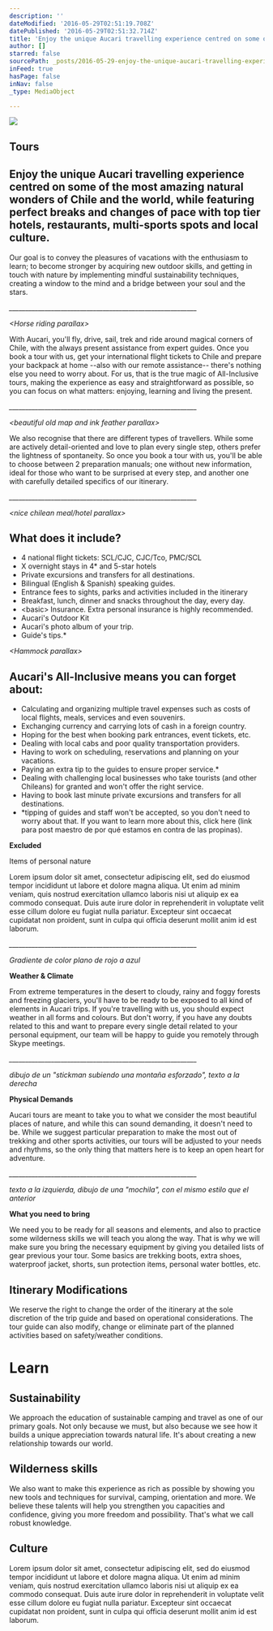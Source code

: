 ```yaml
---
description: ''
dateModified: '2016-05-29T02:51:19.708Z'
datePublished: '2016-05-29T02:51:32.714Z'
title: 'Enjoy the unique Aucari travelling experience centred on some of the most amazing natural wonders of Chile and the world, while featuring perfect breaks and changes of pace with top tier hotels, restaurants, multi-sports spots and local culture.'
author: []
starred: false
sourcePath: _posts/2016-05-29-enjoy-the-unique-aucari-travelling-experience-centred-on-som.md
inFeed: true
hasPage: false
inNav: false
_type: MediaObject

---
```

<article style=""><img src="https://the-grid-user-content.s3-us-west-2.amazonaws.com/9968ff5e-92c6-431c-be51-bf1b1e7cc640.jpg" /><h1>Tours</h1></article>

## Enjoy the unique Aucari travelling experience centred on some of the most amazing natural wonders of Chile and the world, while featuring perfect breaks and changes of pace with top tier hotels, restaurants, multi-sports spots and local culture.

Our goal is to convey the pleasures of vacations with the enthusiasm to learn; to become stronger by acquiring new outdoor skills, and getting in touch with nature by implementing mindful sustainability techniques, creating a window to the mind and a bridge between your soul and the stars.

_\_\_\_\_\_\_\_\_\_\_\_\_\_\_\_\_\_\_\_\_\_\_\_\_\_\_\_\_\_\_\_\_\_\_\_\_\_\_\_\_\_\_\_\_\_\_\_\_\_\_\_\_\_\_\_\_\_\__

_<Horse riding parallax\>_

With Aucari, you'll fly, drive, sail, trek and ride around magical corners of Chile, with the always present assistance from expert guides. Once you book a tour with us, get your international flight tickets to Chile and prepare your backpack at home --also with our remote assistance-- there's nothing else you need to worry about. For us, that is the true magic of All-Inclusive tours, making the experience as easy and straightforward as possible, so you can focus on what matters: enjoying, learning and living the present.

_\_\_\_\_\_\_\_\_\_\_\_\_\_\_\_\_\_\_\_\_\_\_\_\_\_\_\_\_\_\_\_\_\_\_\_\_\_\_\_\_\_\_\_\_\_\_\_\_\_\_\_\_\_\_\_\_\_\__

_<beautiful old map and ink feather parallax\>_

We also recognise that there are different types of travellers. While some are actively detail-oriented and love to plan every single step, others prefer the lightness of spontaneity. So once you book a tour with us, you'll be able to choose between 2 preparation manuals; one without new information, ideal for those who want to be surprised at every step, and another one with carefully detailed specifics of our itinerary.

_\_\_\_\_\_\_\_\_\_\_\_\_\_\_\_\_\_\_\_\_\_\_\_\_\_\_\_\_\_\_\_\_\_\_\_\_\_\_\_\_\_\_\_\_\_\_\_\_\_\_\_\_\_\_\_\_\_\__

_<nice chilean meal/hotel parallax\>_

## What does it include?

* 4 national flight tickets: SCL/CJC, CJC/Tco, PMC/SCL
* X overnight stays in 4\* and 5-star hotels
* Private excursions and transfers for all destinations.
* Bilingual (English & Spanish) speaking guides.
* Entrance fees to sights, parks and activities included in the itinerary
* Breakfast, lunch, dinner and snacks throughout the day, every day.
* <basic\> Insurance. Extra personal insurance is highly recommended.
* Aucari's Outdoor Kit
* Aucari's photo album of your trip.
* Guide's tips.\*

_<Hammock parallax\>_

## Aucari's All-Inclusive means you can forget about:

* Calculating and organizing multiple travel expenses such as costs of local flights, meals, services and even souvenirs.
* Exchanging currency and carrying lots of cash in a foreign country.
* Hoping for the best when booking park entrances, event tickets, etc.
* Dealing with local cabs and poor quality transportation providers.
* Having to work on scheduling, reservations and planning on your vacations.
* Paying an extra tip to the guides to ensure proper service.\*
* Dealing with challenging local businesses who take tourists (and other Chileans) for granted and won't offer the right service.
* Having to book last minute private excursions and transfers for all destinations.
* \*tipping of guides and staff won't be accepted, so you don't need to worry about that. If you want to learn more about this, click here (link para post maestro de por qué estamos en contra de las propinas).

**Excluded**

Items of personal nature

Lorem ipsum dolor sit amet, consectetur adipiscing elit, sed do eiusmod tempor incididunt ut labore et dolore magna aliqua. Ut enim ad minim veniam, quis nostrud exercitation ullamco laboris nisi ut aliquip ex ea commodo consequat. Duis aute irure dolor in reprehenderit in voluptate velit esse cillum dolore eu fugiat nulla pariatur. Excepteur sint occaecat cupidatat non proident, sunt in culpa qui officia deserunt mollit anim id est laborum.

_\_\_\_\_\_\_\_\_\_\_\_\_\_\_\_\_\_\_\_\_\_\_\_\_\_\_\_\_\_\_\_\_\_\_\_\_\_\_\_\_\_\_\_\_\_\_\_\_\_\_\_\_\_\_\_\_\_\__

_Gradiente de color plano de rojo a azul_

**Weather & Climate**

From extreme temperatures in the desert to cloudy, rainy and foggy forests and freezing glaciers, you'll have to be ready to be exposed to all kind of elements in Aucari trips. If you're travelling with us, you should expect weather in all forms and colours. But don't worry, if you have any doubts related to this and want to prepare every single detail related to your personal equipment, our team will be happy to guide you remotely through Skype meetings.

_\_\_\_\_\_\_\_\_\_\_\_\_\_\_\_\_\_\_\_\_\_\_\_\_\_\_\_\_\_\_\_\_\_\_\_\_\_\_\_\_\_\_\_\_\_\_\_\_\_\_\_\_\_\_\_\_\_\__

_dibujo de un "stickman subiendo una montaña esforzado", texto a la derecha_

**Physical Demands**

Aucari tours are meant to take you to what we consider the most beautiful places of nature, and while this can sound demanding, it doesn't need to be. While we suggest particular preparation to make the most out of trekking and other sports activities, our tours will be adjusted to your needs and rhythms, so the only thing that matters here is to keep an open heart for adventure.

_\_\_\_\_\_\_\_\_\_\_\_\_\_\_\_\_\_\_\_\_\_\_\_\_\_\_\_\_\_\_\_\_\_\_\_\_\_\_\_\_\_\_\_\_\_\_\_\_\_\_\_\_\_\_\_\_\_\__

_texto a la izquierda, dibujo de una "mochila", con el mismo estilo que el anterior_

**What you need to bring**

We need you to be ready for all seasons and elements, and also to practice some wilderness skills we will teach you along the way. That is why we will make sure you bring the necessary equipment by giving you detailed lists of gear previous your tour. Some basics are trekking boots, extra shoes, waterproof jacket, shorts, sun protection items, personal water bottles, etc.

## Itinerary Modifications

We reserve the right to change the order of the itinerary at the sole discretion of the trip guide and based on operational considerations. The tour guide can also modify, change or eliminate part of the planned activities based on safety/weather conditions.

# Learn  

## Sustainability

We approach the education of sustainable camping and travel as one of our primary goals. Not only because we must, but also because we see how it builds a unique appreciation towards natural life. It's about creating a new relationship towards our world.

## Wilderness skills

We also want to make this experience as rich as possible by showing you new tools and techniques for survival, camping, orientation and more. We believe these talents will help you strengthen you capacities and confidence, giving you more freedom and possibility. That's what we call robust knowledge.

## Culture

Lorem ipsum dolor sit amet, consectetur adipiscing elit, sed do eiusmod tempor incididunt ut labore et dolore magna aliqua. Ut enim ad minim veniam, quis nostrud exercitation ullamco laboris nisi ut aliquip ex ea commodo consequat. Duis aute irure dolor in reprehenderit in voluptate velit esse cillum dolore eu fugiat nulla pariatur. Excepteur sint occaecat cupidatat non proident, sunt in culpa qui officia deserunt mollit anim id est laborum.